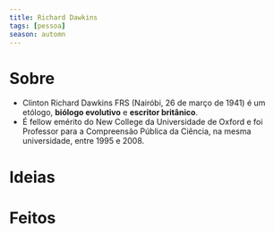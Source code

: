 ```yaml
---
title: Richard Dawkins
tags: [pessoa]
season: automn
---
```


# Sobre
- Clinton Richard Dawkins FRS (Nairóbi, 26 de março de 1941) é um etólogo, **biólogo evolutivo** e **escritor britânico**.
- É fellow emérito do New College da Universidade de Oxford e foi Professor para a Compreensão Pública da Ciência, na mesma universidade, entre 1995 e 2008.
# Ideias
# Feitos